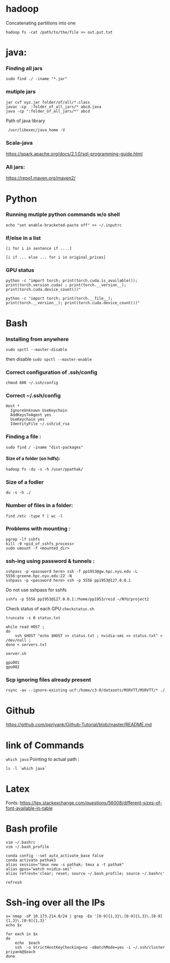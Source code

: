 # hadoop
Concatenating partitions into one
```
hadoop fs -cat /path/to/the/file >> out.put.txt
```






# java: 
### Finding all jars
```
sudo find ./ -iname "*.jar"
```

### mutiple jars
```
jar cvf xyz.jar folder/of/all/*.class
javac -cp  :folder_of_all_jars/* abcd.java 
java -cp ":folder_of_all_jars/*" abcd

```

Path of java library 
```
 /usr/libexec/java_home -V
 ```
 
### Scala-java
https://spark.apache.org/docs/2.1.0/sql-programming-guide.html

### All jars:
https://repo1.maven.org/maven2/







# Python

### Running mutiple python commands w/o shell

```
echo "set enable-bracketed-paste off" >> ~/.inputrc
```

### If/else in a list

```
[i for i in sentence if ....]
```
```
[i if ... else ... for i in original_prices]
```

### GPU status 
```
python -c "import torch; print(torch.cuda.is_available()); print(torch.version.cuda) ; print(torch.__version__); print(torch.cuda.device_count())"

python -c "import torch; print(torch.__file__); print(torch.__version__); print(torch.cuda.device_count())"
```






# Bash
### Installing from anywhere
```
sudo spctl --master-disable
```
then disable `sudo spctl --master-enable`


### Correct configuration of .ssh/config 

```
chmod 600 ~/.ssh/config
```
### Correct ~/.ssh/config 

```
Host *
  IgnoreUnknown UseKeychain
  AddKeysToAgent yes
  UseKeychain yes
  IdentityFile ~/.ssh/id_rsa
```

### Finding a file : 
```sudo find / -iname "dist-packages"```

#### Size of a folder (on hdfs): 
```hadoop fs -du -s -h /user/ppathak/```

### Size of a fodler 
```du -s -h ./```

### Number of files in a folder: 
```
find /etc -type f | wc -l
```
### Problems with mounting :
```
pgrep -lf sshfs
kill -9 <pid_of_sshfs_process>
sudo umount -f <mounted_dir>
```

### ssh-ing using password & tunnels : 
```
sshpass -p <password here> ssh -f pp1953@gw.hpc.nyu.edu -L 5556:greene.hpc.nyu.edu:22 -N
sshpass -p <password here> ssh -p 5556 pp1953@127.0.0.1
```
Do not use sshpass for sshfs
```
sshfs -p 5556 pp1953@127.0.0.1:/home/pp1953/reid ~/NYU/project2
```

Check status of each GPU `checkstatus.sh`  

```
truncate -s 0 status.txt

while read HOST ; 
do 
    ssh $HOST "echo $HOST >> status.txt ; nvidia-smi >> status.txt" < /dev/null ; 
done < servers.txt
```
`server.sh`  
```
gpu001
gpu002
```

### Scp ignoring files already present 
```
rsync -av --ignore-existing ucf:/home/c3-0/datasets/MSRVTT/MSRVTT/* ./
```






# Github
https://github.com/ppriyank/Github-Tutorial/blob/master/README.md








# link of Commands 

```which java```
Pointing to actual path : 
```
ls -l `which java`
```





# Latex
Fonts: https://tex.stackexchange.com/questions/56008/different-sizes-of-font-available-in-table   







# Bash profile

`vim ~/.bashrc`   
`vim ~/.bash_profile`

```
conda config --set auto_activate_base false
conda activate pathak3
alias session="tmux new -s pathak; tmux a -t pathak"
alias gpus="watch nvidia-smi"
alias refresh='clear; reset; source ~/.bash_profile; source ~/.bashrc'
```

`refresh`


# Ssh-ing over all the IPs
```
x=`nmap -sP 10.173.214.0/24 | grep -Eo '[0-9]{1,3}\.[0-9]{1,3}\.[0-9]{1,3}\.[0-9]{1,3}' `
echo $x

for each in $x
do
    echo  $each
    ssh  -o StrictHostKeyChecking=no -oBatchMode=yes -i ~/.ssh/cluster priyank@$each
done 
```
